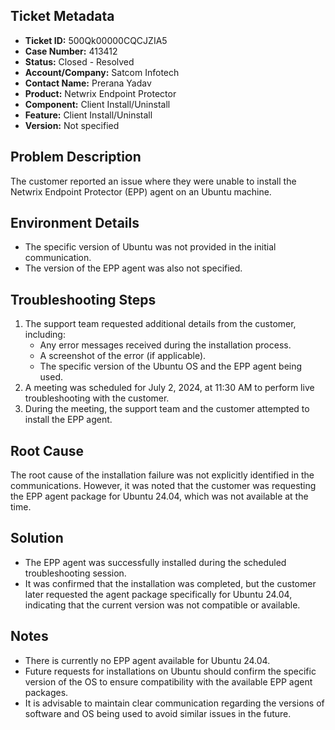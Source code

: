 ## Ticket Metadata
- **Ticket ID:** 500Qk00000CQCJZIA5
- **Case Number:** 413412
- **Status:** Closed - Resolved
- **Account/Company:** Satcom Infotech
- **Contact Name:** Prerana Yadav
- **Product:** Netwrix Endpoint Protector
- **Component:** Client Install/Uninstall
- **Feature:** Client Install/Uninstall
- **Version:** Not specified

## Problem Description
The customer reported an issue where they were unable to install the Netwrix Endpoint Protector (EPP) agent on an Ubuntu machine.

## Environment Details
- The specific version of Ubuntu was not provided in the initial communication.
- The version of the EPP agent was also not specified.

## Troubleshooting Steps
1. The support team requested additional details from the customer, including:
   - Any error messages received during the installation process.
   - A screenshot of the error (if applicable).
   - The specific version of the Ubuntu OS and the EPP agent being used.
2. A meeting was scheduled for July 2, 2024, at 11:30 AM to perform live troubleshooting with the customer.
3. During the meeting, the support team and the customer attempted to install the EPP agent.

## Root Cause
The root cause of the installation failure was not explicitly identified in the communications. However, it was noted that the customer was requesting the EPP agent package for Ubuntu 24.04, which was not available at the time.

## Solution
- The EPP agent was successfully installed during the scheduled troubleshooting session.
- It was confirmed that the installation was completed, but the customer later requested the agent package specifically for Ubuntu 24.04, indicating that the current version was not compatible or available.

## Notes
- There is currently no EPP agent available for Ubuntu 24.04.
- Future requests for installations on Ubuntu should confirm the specific version of the OS to ensure compatibility with the available EPP agent packages.
- It is advisable to maintain clear communication regarding the versions of software and OS being used to avoid similar issues in the future.